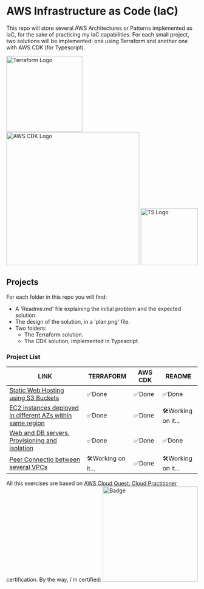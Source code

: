 
# AWS Infrastructure as Code (IaC)
This repo will store several AWS Architectures or Patterns implemented as IaC, for the sake of practicing my IaC capabilities. For each small project, two solutions will be implemented: one using Terraform and another one with AWS CDK (for Typescript).
 
 
 <img src="https://scalefactory.com/blog/2021/04/30/hashicorp-terraform-release-key-rotation/Terraform.png" alt="Terraform Logo" width="200"/> <img src="https://d2908q01vomqb2.cloudfront.net/7719a1c782a1ba91c031a682a0a2f8658209adbf/2021/01/15/cdk-logo6-1260x476.png" alt="AWS CDK Logo" width="350"/>  <img src="https://upload.wikimedia.org/wikipedia/commons/thumb/4/4c/Typescript_logo_2020.svg/1200px-Typescript_logo_2020.svg.png" alt="TS Logo" width="150"/>

## Projects
For each folder in this repo you will find:
- A 'Readme.md' file explaining the initial problem and the expected solution.
- The design of the solution, in a 'plan.png' file.
- Two folders:
    - The Terraform solution.
    - The CDK solution, implemented in Typescript.
 
### Project List
| LINK | TERRAFORM |	AWS CDK	| README |
|--|--|--|--|
| [Static Web Hosting using S3 Buckets](https://github.com/martinBDev/IaC_AWS/tree/main/static_web_hosting) | :white_check_mark:Done|:white_check_mark:Done| :white_check_mark:Done|
| [EC2 instances deployed in different AZs within same region](https://github.com/martinBDev/IaC_AWS/tree/main/ec2_different_azs) | :white_check_mark:Done|:white_check_mark:Done|:hammer_and_wrench:Working on it...|
| [Web and DB servers. Provisioning and isolation](https://github.com/martinBDev/IaC_AWS/tree/main/internet_access) | :white_check_mark:Done|:white_check_mark:Done|:white_check_mark:Done|
| [Peer Connectio between several VPCs](https://github.com/martinBDev/IaC_AWS/tree/main/connecting_vpcs) |  :hammer_and_wrench:Working on it...|:white_check_mark:Done|:hammer_and_wrench:Working on it...|

All this exercises are based on [AWS Cloud Quest: Cloud Practitioner](https://pages.awscloud.com/global_traincert_twitch-cloud-quest-CP.html) certification.
 By the way, i'm certified:
[<img src="https://images.credly.com/images/2784d0d8-327c-406f-971e-9f0e15097003/image.png" alt="Badge" width="250"/>](https://www.credly.com/badges/6a20699d-5c86-4f4b-ad0c-cb36d47554fe/public_url)
